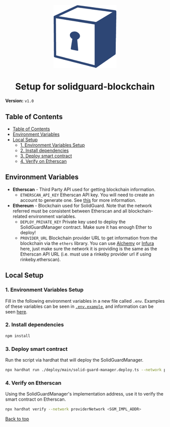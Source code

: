 <div align="center">
  <p align="center">
    <img src="./img/solidguard-v1.png" width="200" alt="SolidGuard Logo" />
  </p>
<h1>Setup for solidguard-blockchain</h1>
</div>

**Version:** `v1.0`

## Table of Contents
- [Table of Contents](#table-of-contents)
- [Environment Variables](#environment-variables)
- [Local Setup](#local-setup)
  - [1. Environment Variables Setup](#1-environment-variables-setup)
  - [2. Install dependencies](#2-install-dependencies)
  - [3. Deploy smart contract](#3-deploy-smart-contract)
  - [4. Verify on Etherscan](#4-verify-on-etherscan)

## Environment Variables
* **Etherscan** - Third Party API used for getting blockchain information.
  * `ETHERSCAN_API_KEY` Etherscan API key. You will need to create an account to generate one. See [this](https://info.etherscan.com/api-keys/) for more information.
* **Ethereum** - Blockchain used for SolidGuard. Note that the network referred must be consistent between Etherscan and all blockchain-related environment variables.
  * `DEPLOY_PRIVATE_KEY` Private key used to deploy the SolidGuardManager contract. Make sure it has enough Ether to deploy!
  * `PROVIDER_URL` Blockchain provider URL to get information from the blockchain via the `ethers` library. You can use [Alchemy](https://www.alchemy.com/) or [Infura](https://infura.io/) here, just make sure the network it is providing is the same as the Etherscan API URL (i.e. must use a rinkeby provider url if using rinkeby.etherscan).

## Local Setup

### 1. Environment Variables Setup
Fill in the following environment variables in a new file called `.env`. Examples of these variables can be seen in [`.env.example`](../.env.example), and information can be seen [here](#environment-variables).

### 2. Install dependencies

```bash
npm install
```

### 3. Deploy smart contract

Run the script via hardhat that will deploy the SolidGuardManager.

```bash
npx hardhat run ./deploy/main/solid-guard-manager.deploy.ts --network providerNetwork
```

### 4. Verify on Etherscan

Using the SolidGuardManager's implementation address, use it to verify the smart contract on Etherscan.

```bash
npx hardhat verify --network providerNetwork <SGM_IMPL_ADDR>
```

[Back to top](#table-of-contents)
